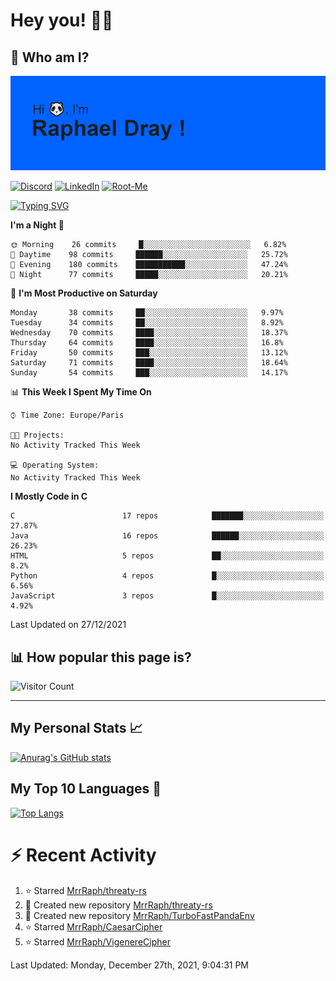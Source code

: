 # **Hey you! 👋🏼**

## **🔎 Who am I?**

<img src="https://github.com/MrrRaph/MrrRaph/blob/master/header.png?raw=true">

[![Discord](https://img.shields.io/badge/Discord-7289DA?style=for-the-badge&logo=discord&logoColor=white
)](https://discordapp.com/users/MrRaph#4214/)
[![LinkedIn](https://img.shields.io/badge/LinkedIn-0077B5?style=for-the-badge&logo=linkedin&logoColor=white)](https://www.linkedin.com/in/raphaeldray/)
[![Root-Me](https://img.shields.io/badge/dynamic/json?color=yellowgreen&label=Root-me%20Score&query=score&style=for-the-badge&url=https://raw.githubusercontent.com/MrrRaph/MrrRaph/master/root-me-stats.json&logoColor=white)](https://www.root-me.org/PandHacker)


[![Typing SVG](https://readme-typing-svg.herokuapp.com?font=glory&size=23&multiline=true&height=65&lines=CyberSecurity+Engineer+%F0%9F%92%BB;Freelance+Fullstack+Developer)](https://git.io/typing-svg)

<!--START_SECTION:waka-->
**I'm a Night 🦉** 

```text
🌞 Morning    26 commits     █░░░░░░░░░░░░░░░░░░░░░░░░   6.82% 
🌆 Daytime    98 commits     ██████░░░░░░░░░░░░░░░░░░░   25.72% 
🌃 Evening    180 commits    ███████████░░░░░░░░░░░░░░   47.24% 
🌙 Night      77 commits     █████░░░░░░░░░░░░░░░░░░░░   20.21%

```
📅 **I'm Most Productive on Saturday** 

```text
Monday       38 commits     ██░░░░░░░░░░░░░░░░░░░░░░░   9.97% 
Tuesday      34 commits     ██░░░░░░░░░░░░░░░░░░░░░░░   8.92% 
Wednesday    70 commits     ████░░░░░░░░░░░░░░░░░░░░░   18.37% 
Thursday     64 commits     ████░░░░░░░░░░░░░░░░░░░░░   16.8% 
Friday       50 commits     ███░░░░░░░░░░░░░░░░░░░░░░   13.12% 
Saturday     71 commits     ████░░░░░░░░░░░░░░░░░░░░░   18.64% 
Sunday       54 commits     ███░░░░░░░░░░░░░░░░░░░░░░   14.17%

```


📊 **This Week I Spent My Time On** 

```text
⌚︎ Time Zone: Europe/Paris

🐱‍💻 Projects: 
No Activity Tracked This Week

💻 Operating System: 
No Activity Tracked This Week

```

**I Mostly Code in C** 

```text
C                        17 repos            ███████░░░░░░░░░░░░░░░░░░   27.87% 
Java                     16 repos            ██████░░░░░░░░░░░░░░░░░░░   26.23% 
HTML                     5 repos             ██░░░░░░░░░░░░░░░░░░░░░░░   8.2% 
Python                   4 repos             █░░░░░░░░░░░░░░░░░░░░░░░░   6.56% 
JavaScript               3 repos             █░░░░░░░░░░░░░░░░░░░░░░░░   4.92%

```



 Last Updated on 27/12/2021
<!--END_SECTION:waka-->

## **📊 How popular this page is?**

![Visitor Count](https://profile-counter.glitch.me/MrrRaph/count.svg)

---

## **My Personal Stats 📈**

[![Anurag's GitHub stats](https://github-readme-stats.vercel.app/api?username=mrrraph&count_private=true&show_icons=true&title_color=fff&text_color=fff&bg_color=30,36d1dc,904e95)](https://github.com/anuraghazra/github-readme-stats)

## **My Top 10 Languages 📣**

[![Top Langs](https://github-readme-stats.vercel.app/api/top-langs/?username=mrrraph&langs_count=10&layout=compact&hide=html,css&hide_title=true)](https://github.com/anuraghazra/github-readme-stats)


# **⚡ Recent Activity**

<!--RECENT_ACTIVITY:start-->
1. ⭐ Starred [MrrRaph/threaty-rs](https://github.com/MrrRaph/threaty-rs)
2. 📔 Created new repository [MrrRaph/threaty-rs](https://github.com/MrrRaph/threaty-rs)
3. 📔 Created new repository [MrrRaph/TurboFastPandaEnv](https://github.com/MrrRaph/TurboFastPandaEnv)
4. ⭐ Starred [MrrRaph/CaesarCipher](https://github.com/MrrRaph/CaesarCipher)
5. ⭐ Starred [MrrRaph/VigenereCipher](https://github.com/MrrRaph/VigenereCipher)
<!--RECENT_ACTIVITY:end-->
<!--RECENT_ACTIVITY:last_update-->
Last Updated: Monday, December 27th, 2021, 9:04:31 PM
<!--RECENT_ACTIVITY:last_update_end-->
